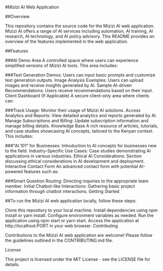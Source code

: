 #Mizizi AI Web Application

##Overview

This repository contains the source code for the Mizizi AI web application. Mizizi AI offers a range of AI services including automation, AI training, AI research, AI technology, and AI policy advisory. This README provides an overview of the features implemented in the web application.

##Features

###AI Demo Area
A controlled space where users can experience simplified versions of Mizizi AI tools. This area includes:

###Text Generation Demos: Users can input basic prompts and customize text generation outputs.
Image Analysis Examples: Users can upload images and receive insights generated by AI.
Sample AI-driven Recommendations: Users receive recommendations based on their input.
Client Dashboard (If Applicable)
A secure client-only area where clients can:

###Track Usage: Monitor their usage of Mizizi AI solutions.
Access Analytics and Reports: View detailed analytics and reports generated by AI.
Manage Subscriptions and Billing: Update subscription information and manage billing details.
Knowledge Base
A rich resource of articles, tutorials, and case studies showcasing AI concepts, tailored to the Kenyan context. This includes:

###"AI 101" for Businesses: Introduction to AI concepts for businesses new to the field.
Industry-Specific Use Cases: Case studies demonstrating AI applications in various industries.
Ethical AI Considerations: Section discussing ethical considerations in AI development and deployment.
Interactive Contact Form
An advanced contact form with potential AI-powered features such as:

###Smart Question Routing: Directing inquiries to the appropriate team member.
Initial Chatbot-like Interactions: Gathering basic project information through chatbot interactions.
Getting Started

##To run the Mizizi AI web application locally, follow these steps:

Clone this repository to your local machine.
Install dependencies using npm install or yarn install.
Configure environment variables as needed.
Run the application using npm start or yarn start.
Access the application at http://localhost:PORT in your web browser.
Contributing

Contributions to the Mizizi AI web application are welcome! Please follow the guidelines outlined in the CONTRIBUTING.md file.

License

This project is licensed under the MIT License - see the LICENSE file for details.







